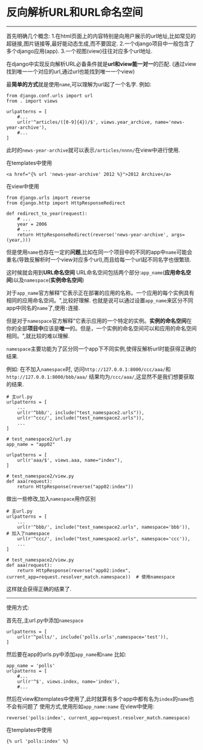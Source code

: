 # 反向解析URL和URL命名空间 #

----------

首先明确几个概念:
1.在html页面上的内容特别是向用户展示的url地址,比如常见的超链接,图片链接等,最好能动态生成,而不要固定.
2.一个django项目中一般包含了多个django应用(app).
3.一个视图(view)往往对应多个url地址.


在django中实现反向解析URL必备条件就是**url和view能一对一**的匹配.
(通过view找到唯一一个对应的url,通过url也能找到唯一一个view)

最**简单的方式**就是使用`name`,可以理解为url起了一个名字.
例如:
```
from django.conf.urls import url
from . import views

urlpatterns = [
    #...
    url(r'^articles/([0-9]{4})/$', views.year_archive, name='news-year-archive'),
    #...
]
```
此时的`news-year-archive`就可以表示`/articles/nnnn/`在view中进行使用.

在templates中使用
```
<a href="{% url 'news-year-archive' 2012 %}">2012 Archive</a>
```

在view中使用
```
from django.urls import reverse
from django.http import HttpResponseRedirect

def redirect_to_year(request):
    # ...
    year = 2006
    # ...
    return HttpResponseRedirect(reverse('news-year-archive', args=(year,)))
```
但是使用`name`也存在一定的**问题**,比如在同一个项目中的不同的app中`name`可能会重名(导致反解析时一个view对应多个url),而且给每一个url起不同名字也很繁琐.

这时候就会用到**URL命名空间**
URL命名空间包括两个部分:`app_name`(**应用命名空间**)以及`namespace`(**实例命名空间**)

对于`app_name`官方解释"它表示正在部署的应用的名称。一个应用的每个实例具有相同的应用命名空间。",比较好理解.
也就是说可以通过设置`app_name`来区分不同app中同名的`name`了,使用`:`连接.

但是对于`namespace`官方解释"它表示应用的一个特定的实例。**实例的命名空间**在你的全部**项目中**应该是**唯一**的。但是，一个实例的命名空间可以和应用的命名空间相同。",就比较的难以理解.

`namespace`主要功能为了区分同一个app下不同实例,使得反解析url时能获得正确的结果.

例如:
在不加入`namespace`时,
访问`http://127.0.0.1:8000/ccc/aaa/`和`http://127.0.0.1:8000/bbb/aaa/`
结果均为`/ccc/aaa/`,这显然不是我们想要获取的结果.

```
# 主url.py
urlpatterns = [
    ...
	url(r'^bbb/', include("test_namespace2.urls")),
	url(r'^ccc/', include("test_namespace2.urls")),
    ...
]

# test_namespace2/url.py
app_name = "app02"

urlpatterns = [
    url(r'aaa/$', views.aaa, name="index"),
]

# test_namespace2/view.py
def aaa(request):
	return HttpResponse(reverse("app02:index"))

```

做出一些修改,加入`namespace`用作区别
```
# 主url.py
urlpatterns = [
    ...
	url(r'^bbb/', include("test_namespace2.urls", namespace='bbb')),  # 加入了namespace
	url(r'^ccc/', include("test_namespace2.urls", namespace='ccc')),
    ...
]

# test_namespace2/view.py
def aaa(request):
	return HttpResponse(reverse("app02:index", current_app=request.resolver_match.namespace))  # 使用namespace
```
这样就会获得正确的结果了.

----------

使用方式:

首先在,主url.py中添加`namespace`
```
urlpatterns = [
    url(r'^polls/', include('polls.urls',namespace='test')),
]
```
然后要在app的urls.py中添加`app_name`和`name`
比如:
```
app_name = 'polls'
urlpatterns = [
    #...
    url(r'^$', views.index, name='index'),
    #...
```

然后在view和templates中使用了,此时就算有多个app中都有名为`index`的`name`也不会有问题了
使用方式,使用形如`app_name:name`
在view中使用:
```
reverse('polls:index', current_app=request.resolver_match.namespace)
```
在templates中使用
```
{% url 'polls:index' %}
```





